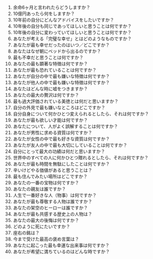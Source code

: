 1. 余命6ヶ月と言われたらどうしますか？
2. 10億円あったら何をしますか？
3. 10年前の自分にどんなアドバイスをしたいですか？
4. 10年後の自分も同じであってほしいと思うことは何ですか？
5. 10年後の自分に変わっていてほしいと思うことは何ですか？
6. あなたが考える「完璧な幸せ」とはどのようなものですか？
7. あなたが最も幸せだったのはいつ／どこですか？
8. あなたはなぜ朝にベッドから出るのですか？
9. 最も不幸だと思うことは何ですか？
10. あなたの最も顕著な特徴は何ですか？
11. あなたが最も恐れていることは何ですか？
12. あなたが自分の中で最も嫌いな特徴は何ですか？
13. あなたが他人の中で最も嫌いな特徴は何ですか？
14. あなたはどんな時に嘘をつきますか？
15. あなたの最大の贅沢は何ですか？
16. 最も過大評価されている美徳とは何だと思いますか？
17. 自分の外見で最も嫌いなところはどこですか？
18. 自分自身について何かひとつ変えられるとしたら、それは何ですか？
19. あなたが最も欲しい才能は何ですか？
20. あなたについて、人がよく誤解することは何ですか？
21. あなたが男性に求める資質は何ですか？
22. あなたが女性の中で最も好きな資質は何ですか？
23. あなたが友人の中で最も大切にしていることは何ですか？
24. 自分にとって最大の功績は何だと思いますか？
25. 世界中のすべての人に何かひとつ贈れるとしたら、それは何ですか？
26. あなたが最も時間を無駄にしたことは何ですか？
27. 辛いけどやる価値があると思うことは？
28. 最も住んでみたい場所はどこですか？
29. あなたの一番の宝物は何ですか？
30. あなたの親友は誰ですか？
31. 人生で一番好きな人（物事）は何ですか？
32. あなたが最も尊敬する人物は誰ですか？
33. あなたの架空のヒーローは誰ですか？
34. あなたが最も共感する歴史上の人物は？
35. あなたの最大の後悔は何ですか？
36. どのように死にたいですか？
37. 座右の銘は？
38. 今まで受けた最高の褒め言葉は？
39. あなたに起こった最も幸運な出来事は何ですか？
40. あなたが希望に満ちているのはどんな時ですか？
